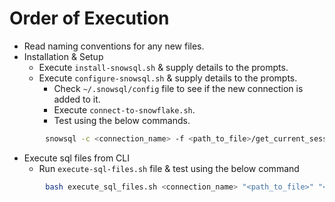 # Order of Execution


- Read naming conventions for any new files.
- Installation & Setup
	- Execute `install-snowsql.sh` & supply details to the prompts.
  - Execute `configure-snowsql.sh` & supply details to the prompts.
	- Check `~/.snowsql/config` file to see if the new connection is added to it.
	- Execute `connect-to-snowflake.sh`.
	- Test using the below commands.
```bash
		snowsql -c <connection_name> -f <path_to_file>/get_current_session_details.sql
```
- Execute sql files from CLI
	- Run `execute-sql-files.sh` file & test using the below command
```bash
		bash execute_sql_files.sh <connection_name> "<path_to_file>" "<file_name>.sql"
```


